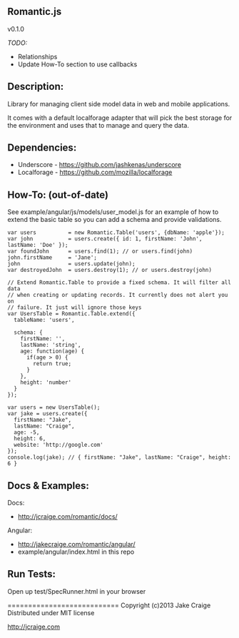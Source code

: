 Romantic.js
----------------------------------
v0.1.0

*TODO:*
+  Relationships
+  Update How-To section to use callbacks

Description:
--------------------
Library for managing client side model data in web and mobile applications.

It comes with a default localforage adapter that will pick the best storage for
the environment and uses that to manage and query the data.

Dependencies:
------------------
 +  Underscore - https://github.com/jashkenas/underscore
 +  Localforage     - https://github.com/mozilla/localforage

How-To: (out-of-date)
------------------
See example/angular/js/models/user_model.js for an example of how to extend the
basic table so you can add a schema and provide validations.


    var users          = new Romantic.Table('users', {dbName: 'apple'});
    var john           = users.create({ id: 1, firstName: 'John', lastName: 'Doe' });
    var foundJohn      = users.find(1); // or users.find(john)
    john.firstName     = 'Jane';
    john               = users.update(john);
    var destroyedJohn  = users.destroy(1); // or users.destroy(john)

    // Extend Romantic.Table to provide a fixed schema. It will filter all data
    // when creating or updating records. It currently does not alert you on
    // failure. It just will ignore those keys
    var UsersTable = Romantic.Table.extend({
      tableName: 'users',

      schema: {
        firstName: '',
        lastName: 'string',
        age: function(age) {
          if(age > 0) {
            return true;
          }
        },
        height: 'number'
      }
    });

    var users = new UsersTable();
    var jake = users.create({
      firstName: "Jake",
      lastName: "Craige",
      age: -5,
      height: 6,
      website: 'http://google.com'
    });
    console.log(jake); // { firstName: "Jake", lastName: "Craige", height: 6 }


Docs & Examples:
--------------------
Docs: 
  + http://jcraige.com/romantic/docs/

Angular: 
  + http://jakecraige.com/romantic/angular/
  + example/angular/index.html in this repo


Run Tests:
-------------------
Open up test/SpecRunner.html in your browser


===========================
Copyright (c)2013 Jake Craige
Distributed under MIT license

http://jcraige.com
